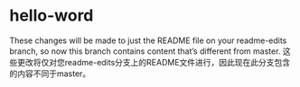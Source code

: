 # hello-word
These changes will be made to just the README file on your readme-edits branch, so now this branch contains content that’s different from master.
这些更改将仅对您readme-edits分支上的README文件进行，因此现在此分支包含的内容不同于master。
